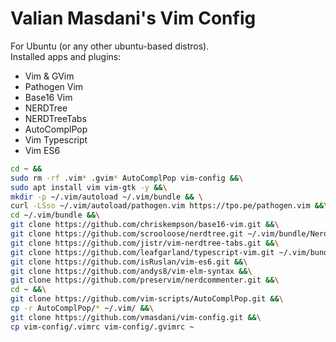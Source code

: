 # Valian Masdani's Vim Config
For Ubuntu (or any other ubuntu-based distros).  
Installed apps and plugins:  
- Vim & GVim
- Pathogen Vim
- Base16 Vim
- NERDTree
- NERDTreeTabs
- AutoComplPop
- Vim Typescript
- Vim ES6

```sh
cd ~ && 
sudo rm -rf .vim* .gvim* AutoComplPop vim-config &&\
sudo apt install vim vim-gtk -y &&\
mkdir -p ~/.vim/autoload ~/.vim/bundle && \
curl -LSso ~/.vim/autoload/pathogen.vim https://tpo.pe/pathogen.vim &&\
cd ~/.vim/bundle &&\
git clone https://github.com/chriskempson/base16-vim.git &&\
git clone https://github.com/scrooloose/nerdtree.git ~/.vim/bundle/NerdTree &&\
git clone https://github.com/jistr/vim-nerdtree-tabs.git &&\
git clone https://github.com/leafgarland/typescript-vim.git ~/.vim/bundle/typescript-vim &&\
git clone https://github.com/isRuslan/vim-es6.git &&\
git clone https://github.com/andys8/vim-elm-syntax &&\
git clone https://github.com/preservim/nerdcommenter.git &&\
cd ~ &&\
git clone https://github.com/vim-scripts/AutoComplPop.git &&\
cp -r AutoComplPop/* ~/.vim/ &&\
git clone https://github.com/vmasdani/vim-config.git &&\
cp vim-config/.vimrc vim-config/.gvimrc ~
```
